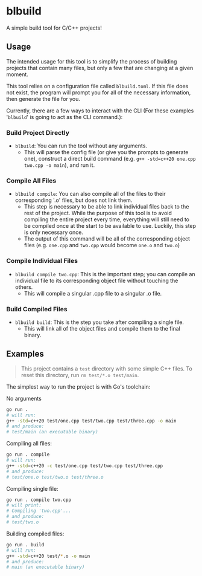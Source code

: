 # blbuild

A simple build tool for C/C++ projects!

## Usage

The intended usage for this tool is to simplify the process of building projects that contain many files, but only a few that are changing at a given moment. 

This tool relies on a configuration file called `blbuild.toml`. If this file does not exist, the program will prompt you for all of the necessary information, then generate the file for you. 

Currently, there are a few ways to interact with the CLI (For these examples '`blbuild`' is going to act as the CLI command.):

### Build Project Directly
 - `blbuild`: You can run the tool without any arguments.
   - This will parse the config file (or give you the prompts to generate one), construct a direct build command (e.g. `g++ -std=c++20 one.cpp two.cpp -o main`), and run it. 

### Compile All Files
 - `blbuild compile`: You can also compile all of the files to their corresponding '.o' files, but does not link them.
   - This step is necessary to be able to link individual files back to the rest of the project. While the purpose of this tool is to avoid compiling the entire project every time, everything will still need to be compiled once at the start to be available to use. Luckily, this step is only necessary once. 
   - The output of this command will be all of the corresponding object files (e.g. `one.cpp` and `two.cpp` would become `one.o` and `two.o`)

### Compile Individual Files
 - `blbuild compile two.cpp`: This is the important step; you can compile an individual file to its corresponding object file without touching the others.
   - This will compile a singular .cpp file to a singular .o file. 
 
### Build Compiled Files
 - `blbuild build`: This is the step you take after compiling a single file.
   - This will link all of the object files and compile them to the final binary.

## Examples

> This project contains a `test` directory with some simple C++ files. To reset this directory, run `rm test/*.o test/main`.

The simplest way to run the project is with Go's toolchain:

No arguments
```bash
go run .
# will run:
g++ -std=c++20 test/one.cpp test/two.cpp test/three.cpp -o main
# and produce:
# test/main (an executable binary)
```

Compiling all files:
```bash
go run . compile
# will run:
g++ -std=c++20 -c test/one.cpp test/two.cpp test/three.cpp
# and produce:
# test/one.o test/two.o test/three.o
```

Compiling single file:
```bash
go run . compile two.cpp
# will print:
# Compiling 'two.cpp'...
# and produce:
# test/two.o
```

Building compiled files:
```bash
go run . build
# will run: 
g++ -std=c++20 test/*.o -o main
# and produce:
# main (an executable binary)
```
